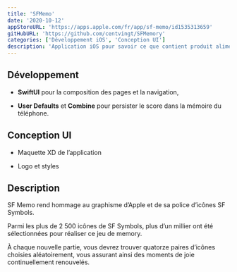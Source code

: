 ```yaml
---
title: 'SFMemo'
date: '2020-10-12'
appStoreURL: 'https://apps.apple.com/fr/app/sf-memo/id1535313659'
gitHubURL: 'https://github.com/centvingt/SFMemory'
categories: ['Développement iOS', 'Conception UI']
description: 'Application iOS pour savoir ce que contient produit alimentaire'
---
```


## Développement

-   **SwiftUI** pour la composition des pages et la navigation,

-   **User Defaults** et **Combine** pour persister le score dans la mémoire du téléphone.

## Conception UI

-   Maquette XD de l’application

-   Logo et styles

## Description

SF Memo rend hommage au graphisme d’Apple et de sa police d’icônes SF Symbols.

Parmi les plus de 2 500 icônes de SF Symbols, plus d’un millier ont été sélectionnées pour réaliser ce jeu de memory.

À chaque nouvelle partie, vous devrez trouver quatorze paires d’icônes choisies aléatoirement, vous assurant ainsi des moments de joie continuellement renouvelés.
